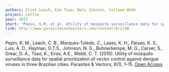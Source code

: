 ```yaml
---
authors: Clint Leach, Kim Tsao, Nels Johnson, Colleen Webb
project: cattle
year: 2015
short: "Pepin, K.M, et al. Utility of mosquito surveillance data for spatial prioritization of vector control against dengue viruses in three Brazilian Cities.  Parasites & Vectors, 8(1), 1-15." 
link: http://www.parasitesandvectors.com/content/8/1/98
---
```


Pepin, K. M., Leach, C. B., Marques-Toledo, C., Laass, K. H., Paixao, K. S., Luis, A. D., Hayman, D.T.S., Johnson, N. G., Buhnerkempe, M. G., Carver, S., Grear, D. A., Tsao, K., Eiras, A.E., Webb, C. T. (2015). Utility of mosquito surveillance data for spatial prioritization of vector control against dengue viruses in three Brazilian cities. Parasites & Vectors, 8(1), 1–15. [Open Access](http://www.parasitesandvectors.com/content/8/1/98)
